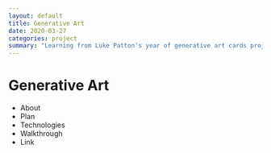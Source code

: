 ```yaml
---
layout: default
title: Generative Art
date: 2020-03-27
categories: project
summary: "Learning from Luke Patton's year of generative art cards project"
---
```

<div>
    <h1>Generative Art</h1>
    <ul>
        <li>About</li>
        <li>Plan</li>
        <li>Technologies</li>
        <li>Walkthrough</li>
        <li>Link</li>
    </ul>
</div>